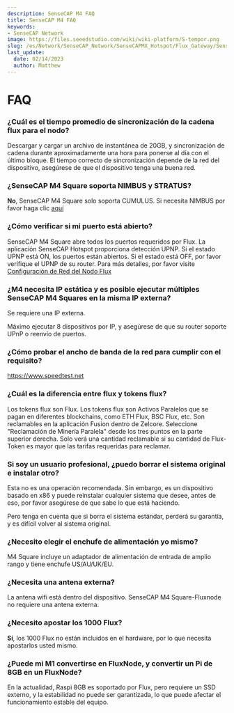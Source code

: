 ```yaml
---
description: SenseCAP M4 FAQ
title: SenseCAP M4 FAQ
keywords:
- SenseCAP Network
image: https://files.seeedstudio.com/wiki/wiki-platform/S-tempor.png
slug: /es/Network/SenseCAP_Network/SenseCAPMX_Hotspot/Flux_Gateway/SenseCAP_M4_Square/SenseCAP_M4_FAQ
last_update:
  date: 02/14/2023
  author: Matthew
---
```


FAQ
===

### **¿Cuál es el tiempo promedio de sincronización de la cadena flux para el nodo?**

Descargar y cargar un archivo de instantánea de 20GB, y sincronización de cadena durante aproximadamente una hora para ponerse al día con el último bloque. El tiempo correcto de sincronización depende de la red del dispositivo, asegúrese de que el dispositivo tenga una buena red.

### **¿SenseCAP M4 Square soporta NIMBUS y STRATUS?**

**No**, SenseCAP M4 Square solo soporta CUMULUS. Si necesita NIMBUS por favor haga clic [aquí](https://www.seeedstudio.com/flux?utm_source=discord&utm_campaign=sensecapm4)

### **¿Cómo verificar si mi puerto está abierto?**

SenseCAP M4 Square abre todos los puertos requeridos por Flux. La aplicación SenseCAP Hotspot proporciona detección UPNP. Si el estado UPNP está ON, los puertos están abiertos. Si el estado está OFF, por favor verifique el UPNP de su router. Para más detalles, por favor visite [Configuración de Red del Nodo Flux](https://support.runonflux.io/support/solutions/articles/151000021293-flux-node-network-setup)

### **¿M4 necesita IP estática y es posible ejecutar múltiples SenseCAP M4 Squares en la misma IP externa?**

Se requiere una IP externa.

Máximo ejecutar 8 dispositivos por IP, y asegúrese de que su router soporte UPnP o reenvío de puertos.

### **¿Cómo probar el ancho de banda de la red para cumplir con el requisito?**

https://www.speedtest.net

### **¿Cuál es la diferencia entre flux y tokens flux?**

Los tokens flux son Flux. Los tokens flux son Activos Paralelos que se pagan en diferentes blockchains, como ETH Flux, BSC Flux, etc. Son reclamables en la aplicación Fusion dentro de Zelcore. Seleccione "Reclamación de Minería Paralela" desde los tres puntos en la parte superior derecha. Solo verá una cantidad reclamable si su cantidad de Flux-Token es mayor que las tarifas requeridas para reclamar.

### **Si soy un usuario profesional, ¿puedo borrar el sistema original e instalar otro?**

Esta no es una operación recomendada. Sin embargo, es un dispositivo basado en x86 y puede reinstalar cualquier sistema que desee, antes de eso, por favor asegúrese de que sabe lo que está haciendo.

Pero tenga en cuenta que si borra el sistema estándar, perderá su garantía, y es difícil volver al sistema original.

### **¿Necesito elegir el enchufe de alimentación yo mismo?**

M4 Square incluye un adaptador de alimentación de entrada de amplio rango y tiene enchufe US/AU/UK/EU.

### **¿Necesita una antena externa?**

La antena wifi está dentro del dispositivo. SenseCAP M4 Square-Fluxnode no requiere una antena externa.

### **¿Necesito apostar los 1000 Flux?**

**Sí**, los 1000 Flux no están incluidos en el hardware, por lo que necesita apostarlos usted mismo.

### **¿Puede mi M1 convertirse en FluxNode, y convertir un Pi de 8GB en un FluxNode?**

En la actualidad, Raspi 8GB es soportado por Flux, pero requiere un SSD externo, y la estabilidad no puede ser garantizada, lo que puede afectar el funcionamiento estable del equipo.